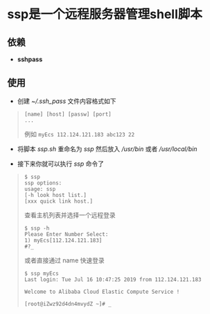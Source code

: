 # ssp是一个远程服务器管理shell脚本

## 依赖

* **sshpass**

## 使用

* 创建 *~/.ssh_pass* 文件内容格式如下

> ```
> [name] [host] [passw] [port]
> ...
> ```
> 例如 ``` myEcs 112.124.121.183 abc123 22 ```

* 将脚本 *ssp.sh* 重命名为 *ssp* 然后放入 */usr/bin* 或者 */usr/local/bin*

* 接下来你就可以执行 *ssp* 命令了 

> ```
> $ ssp
> ssp options:
> usage: ssp
> [-h look host list.]
> [xxx quick link host.]
> ```
> 查看主机列表并选择一个远程登录
>
> ```
> $ ssp -h
> Please Enter Number Select:
> 1) myEcs[112.124.121.183]
> #?_
> ```
> 或者直接通过 name 快速登录
> ``` 
> $ ssp myEcs 
> Last login: Tue Jul 16 10:47:25 2019 from 112.124.121.183
> 
> Welcome to Alibaba Cloud Elastic Compute Service !
>
> [root@iZwz92d4dn4mvydZ ~]# _
> ```
